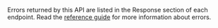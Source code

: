 Errors returned by this API are listed in the Response section of each endpoint.
Read the [reference guide](https://developer.service.hmrc.gov.uk/api-documentation/docs/reference-guide) for more information about errors.
